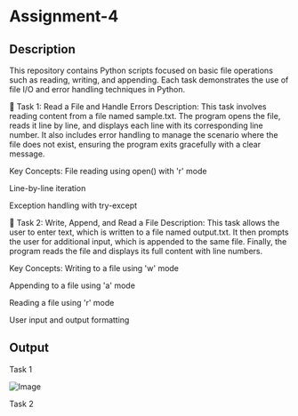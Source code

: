 # Assignment-4

## Description

This repository contains Python scripts focused on basic file operations such as reading, writing, and appending. Each task demonstrates the use of file I/O and error handling techniques in Python.

📄 Task 1: Read a File and Handle Errors
Description:
This task involves reading content from a file named sample.txt. The program opens the file, reads it line by line, and displays each line with its corresponding line number. It also includes error handling to manage the scenario where the file does not exist, ensuring the program exits gracefully with a clear message.

Key Concepts:
File reading using open() with 'r' mode

Line-by-line iteration

Exception handling with try-except

📝 Task 2: Write, Append, and Read a File
Description:
This task allows the user to enter text, which is written to a file named output.txt. It then prompts the user for additional input, which is appended to the same file. Finally, the program reads the file and displays its full content with line numbers.

Key Concepts:
Writing to a file using 'w' mode

Appending to a file using 'a' mode

Reading a file using 'r' mode

User input and output formatting

## Output

Task 1

![Image](https://github.com/user-attachments/assets/b0255376-eb0f-43a0-b39d-54c946c5c016)

Task 2
